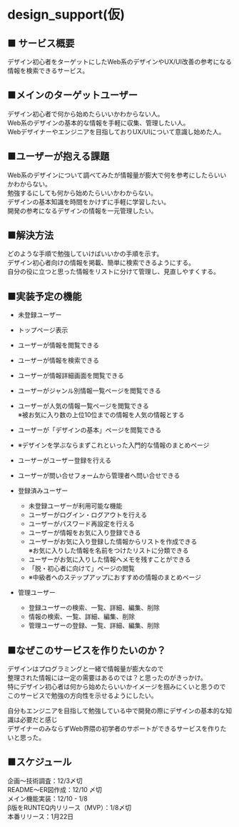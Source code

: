 # design_support(仮)  
  
## ■ サービス概要  
デザイン初心者をターゲットにしたWeb系のデザインやUX/UI改善の参考になる情報を検索できるサービス。  
  
## ■メインのターゲットユーザー  
デザイン初心者で何から始めたらいいかわからない人。  
Web系のデザインの基本的な情報を手軽に収集、管理したい人。  
Webデザイナーやエンジニアを目指しておりUX/UIについて意識し始めた人。  
  
## ■ユーザーが抱える課題  
Web系のデザインについて調べてみたが情報量が膨大で何を参考にしたらいいかわからない。  
勉強するにしても何から始めたらいいかわからない。  
デザインの基本知識を時間をかけずに手軽に学習したい。  
開発の参考になるデザインの情報を一元管理したい。  
  
## ■解決方法  
どのような手順で勉強していけばいいかの手順を示す。  
デザイン初心者向けの情報を掲載、簡単に検索できるようにする。  
自分の役に立つと思った情報をリストに分けて管理し、見直しやすくする。  
  
## ■実装予定の機能   
* 未登録ユーザー
 * トップページ表示
  * ユーザーが情報を閲覧できる
  * ユーザーが情報を検索できる
  * ユーザーが情報詳細画面を閲覧できる
  * ユーザーがジャンル別情報一覧ページを閲覧できる
  * ユーザーが人気の情報一覧ページを閲覧できる  
    ※被お気に入り数の上位10位までの情報を人気の情報とする
  * ユーザーが「デザインの基本」ページを閲覧できる
  * ※デザインを学ぶならまずこれといった入門的な情報のまとめページ
  * ユーザーがユーザー登録を行える
  * ユーザーが問い合せフォームから管理者へ問い合せできる
  
* 登録済みユーザー
  * 未登録ユーザーが利用可能な機能
  * ユーザーがログイン・ログアウトを行える
  * ユーザーがパスワード再設定を行える
  * ユーザーが情報をお気に入り登録できる
  * ユーザーがお気に入り登録した情報からリストを作成できる  
    ※お気に入りした情報を名前をつけたリストに分類できる
  * ユーザーがお気に入りした情報へメモを残すことができる  
  * 「脱・初心者に向けて」ページの閲覧  
  * ※中級者へのステップアップにおすすめの情報のまとめページ
  
* 管理ユーザー
  * 登録ユーザーの検索、一覧、詳細、編集、削除
  * 情報の検索、一覧、詳細、編集、削除
  * 管理ユーザーの登録、一覧、詳細、編集、削除  
  
## ■なぜこのサービスを作りたいのか？  
デザインはプログラミングと一緒で情報量が膨大なので  
整理された情報には一定の需要はあるのでは？と思ったのがきっかけ。  
特にデザイン初心者は何から始めたらいいかイメージを掴みにくいと思うので 
このサービスで勉強の方向性を示せるようにしたい。  
  
自分もエンジニアを目指して勉強している中で開発の際にデザインの基本的な知識は必要だと感じ  
デザイナーのみならずWeb界隈の初学者のサポートができるサービスを作りたいと思った。  
  
## ■スケジュール  
企画〜技術調査：12/3〆切  
README〜ER図作成：12/10 〆切  
メイン機能実装：12/10 - 1/8  
β版をRUNTEQ内リリース（MVP）：1/8〆切  
本番リリース：1月22日